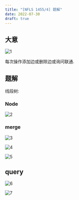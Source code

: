 ```yaml
---
title: "[NFLS 1455/4] 题解"
date: 2022-07-30
draft: true
---
```


## 大意

![1](./1.png)

每次操作添加边或删除边或询问联通.

## 题解

线段树:

### Node

![2](./2.png)

### merge

![3](./3.png)

![4](./4.png)

![5](./5.png)

## query

![6](./6.png)

![7](./7.png)
